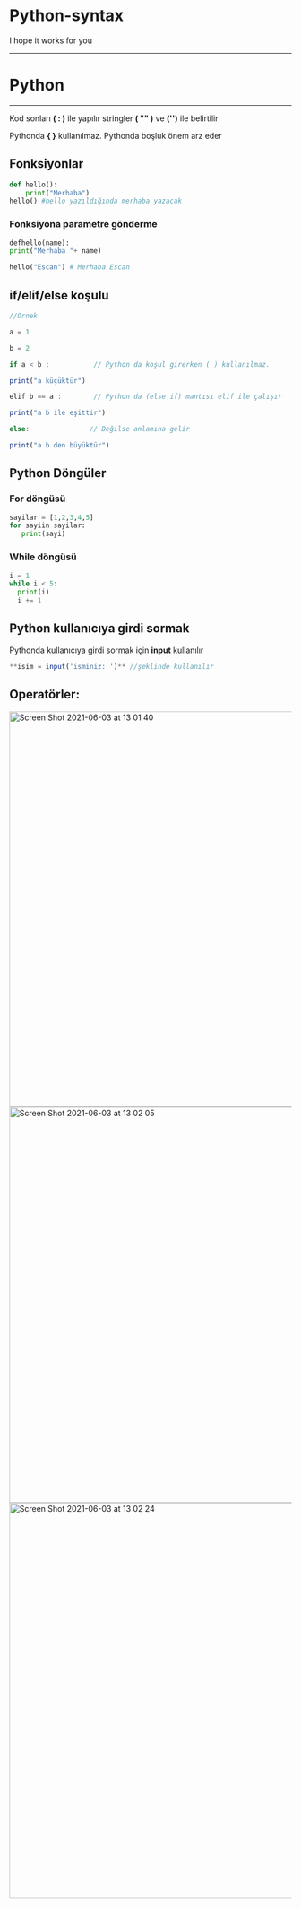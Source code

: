 # Python-syntax

I hope it works for you

---
# Python

---

Kod sonları **( : )** ile yapılır stringler **( "" )** ve **('')** ile belirtilir

Pythonda **{ }** kullanılmaz. Pythonda boşluk önem arz eder

## Fonksiyonlar

```python
def hello():
    print("Merhaba")
hello() #hello yazıldığında merhaba yazacak
```

### Fonksiyona parametre gönderme

```python
defhello(name):
print("Merhaba "+ name)

hello("Escan") # Merhaba Escan
```

## if/elif/else koşulu

```jsx
//Örnek

a = 1

b = 2

if a < b :           // Python da koşul girerken ( ) kullanılmaz.

print("a küçüktür")

elif b == a :        // Python da (else if) mantısı elif ile çalışır

print("a b ile eşittir")

else:               // Değilse anlamına gelir

print("a b den büyüktür")
```

## Python Döngüler

### For döngüsü

```python
sayilar = [1,2,3,4,5]
for sayiin sayilar:
   print(sayi)
```

### While döngüsü

```python
i = 1
while i < 5:
  print(i)
  i += 1
```

## Python kullanıcıya girdi sormak

Pythonda kullanıcıya girdi sormak için **input** kullanılır

```jsx
**isim = input('isminiz: ')** //şeklinde kullanılır
```

## Operatörler:

<img width="706" alt="Screen Shot 2021-06-03 at 13 01 40" src="https://user-images.githubusercontent.com/84273839/120626948-d93b0280-c46b-11eb-9881-824b0f94d1ff.png">

<img width="706" alt="Screen Shot 2021-06-03 at 13 02 05" src="https://user-images.githubusercontent.com/84273839/120627003-e6f08800-c46b-11eb-9b6a-84f379d54e35.png">

<img width="706" alt="Screen Shot 2021-06-03 at 13 02 24" src="https://user-images.githubusercontent.com/84273839/120627059-f243b380-c46b-11eb-8cbd-394a23d0f289.png">



